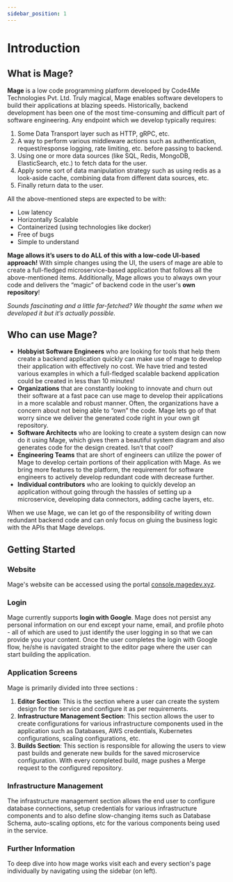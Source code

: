 ```yaml
---
sidebar_position: 1
---
```


# Introduction
## What is Mage?
**Mage** is a low code programming platform developed by Code4Me Technologies Pvt. Ltd.  Truly magical, Mage enables software developers to build their applications at blazing speeds. Historically, backend development has been one of the most time-consuming and difficult part of software engineering. Any endpoint which we develop typically requires:
1. Some Data Transport layer such as HTTP, gRPC, etc.
2. A way to perform various middleware actions such as authentication, request/response logging, rate limiting, etc. before passing to backend.
3. Using one or more data sources (like SQL, Redis, MongoDB, ElasticSearch, etc.) to fetch data for the user.
4. Apply some sort of data manipulation strategy such as using redis as a look-aside cache, combining data from different data sources, etc.
5. Finally return data to the user.

All the above-mentioned steps are expected to be with:
- Low latency
- Horizontally Scalable
- Containerized (using technologies like docker)
- Free of bugs
- Simple to understand

**Mage allows it’s users to do ALL of this with a low-code UI-based approach!**
With simple changes using the UI, the users of mage are able to create a full-fledged microservice-based application that follows all the above-mentioned items. Additionally, Mage allows you to always own your code and delivers the “magic” of backend code in the user's **own repository**!

*Sounds fascinating and a little far-fetched? We thought the same when we developed it but it’s actually possible.*

## Who can use Mage?
- **Hobbyist Software Engineers** who are looking for tools that help them create a backend application quickly can make use of mage to develop their application with effectively no cost. We have tried and tested various examples in which a full-fledged scalable backend application could be created in less than 10 minutes! 
- **Organizations** that are constantly looking to innovate and churn out their software at a fast pace can use mage to develop their applications in a more scalable and robust manner. Often, the organizations have a concern about not being able to “own” the code. Mage lets go of that worry since we deliver the generated code right in your own git repository.
- **Software Architects** who are looking to create a system design can now do it using Mage, which gives them a beautiful system diagram and also generates code for the design created. Isn’t that cool?
- **Engineering Teams** that are short of engineers can utilize the power of Mage to develop certain portions of their application with Mage. As we bring more features to the platform, the requirement for software engineers to actively develop redundant code with decrease further.
- **Individual contributors** who are looking to quickly develop an application without going through the hassles of setting up a microservice, developing data connectors, adding cache layers, etc.

When we use Mage, we can let go of the responsibility of writing down redundant backend code and can only focus on gluing the business logic with the APIs that Mage develops.

## Getting Started
### Website
Mage's website can be accessed using the portal [console.magedev.xyz](https://console.magedev.xyz).
### Login 
Mage currently supports **login with Google**. Mage does not persist any personal information on our end except your name, email, and profile photo - all of which are used to just identify the user logging in so that we can provide you your content.
Once the user completes the login with Google flow, he/she is navigated straight to the editor page where the user can start building the application.

### Application Screens
Mage is primarily divided into three sections :
1. **Editor Section**: This is the section where a user can create the system design for the service and configure it as per requirements.
2. **Infrastructure Management Section**: This section allows the user to create configurations for various infrastructure components used in the application such as Databases, AWS credentials, Kubernetes configurations, scaling configurations, etc.
3. **Builds Section**: This section is responsible for allowing the users to view past builds and generate new builds for the saved microservice configuration. With every completed build, mage pushes a Merge request to the configured repository.

### Infrastructure Management
The infrastructure management section allows the end user to configure database connections, setup credentials for various infrastructure components and to also define slow-changing items such as Database Schema, auto-scaling options, etc for the various components being used in the service.

### Further Information
To deep dive into how mage works visit each and every section's page individually by navigating using the sidebar (on left).
